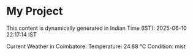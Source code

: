 # My Project

This content is dynamically generated in Indian Time (IST): 2025-06-10 22:17:14 IST


Current Weather in Coimbatore:
Temperature: 24.88 °C
Condition: mist
